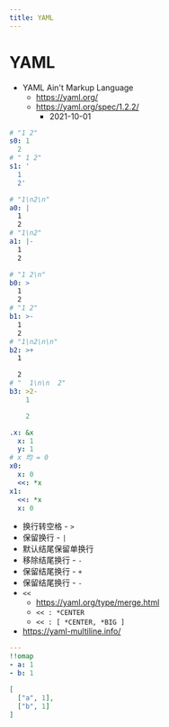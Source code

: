 ```yaml
---
title: YAML
---
```


# YAML

- YAML Ain't Markup Language
  - https://yaml.org/
  - https://yaml.org/spec/1.2.2/
    - 2021-10-01

```yaml
# "1 2"
s0: 1
  2
# " 1 2"
s1: '
  1
  2'

# "1\n2\n"
a0: |
  1
  2
# "1\n2"
a1: |-
  1
  2

# "1 2\n"
b0: >
  1
  2
# "1 2"
b1: >-
  1
  2
# "1\n2\n\n"
b2: >+
  1

  2
# "  1\n\n  2"
b3: >2-
    1

    2

.x: &x
  x: 1
  y: 1
# x 均 = 0
x0:
  x: 0
  <<: *x
x1:
  <<: *x
  x: 0
```

- 换行转空格 - `>`
- 保留换行 - `|`
- 默认结尾保留单换行
- 移除结尾换行 - `-`
- 保留结尾换行 - `+`
- 保留结尾换行 - `-`
- `<<`
  - https://yaml.org/type/merge.html
  - `<< : *CENTER`
  - `<< : [ *CENTER, *BIG ]`
- https://yaml-multiline.info/

```yaml
---
!!omap
- a: 1
- b: 1
```

```json
[
  ["a", 1],
  ["b", 1]
]
```
